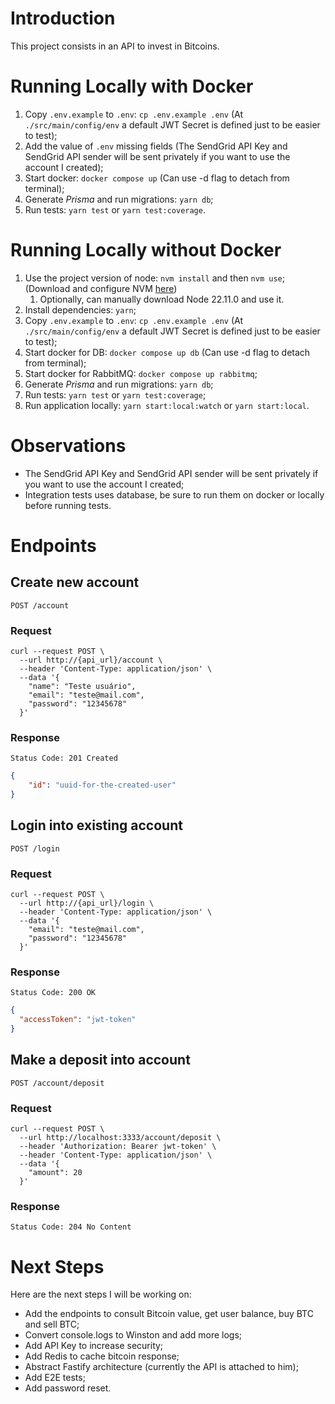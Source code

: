 # Introduction
This project consists in an API to invest in Bitcoins.

# Running Locally with Docker
1. Copy `.env.example` to `.env`: `cp .env.example .env` (At `./src/main/config/env` a default JWT Secret is defined just to be easier to test);
2. Add the value of `.env` missing fields (The SendGrid API Key and SendGrid API sender will be sent privately if you want to use the account I created);
3. Start docker: `docker compose up` (Can use -d flag to detach from terminal);
4. Generate *Prisma* and run migrations: `yarn db`;
5. Run tests: `yarn test` or `yarn test:coverage`.

# Running Locally without Docker
1. Use the project version of node: `nvm install` and then `nvm use`; (Download and configure NVM [here](https://github.com/nvm-sh/nvm))
   1. Optionally, can manually download Node 22.11.0 and use it.
2. Install dependencies: `yarn`;
3. Copy `.env.example` to `.env`: `cp .env.example .env` (At `./src/main/config/env` a default JWT Secret is defined just to be easier to test);
4. Start docker for DB: `docker compose up db` (Can use -d flag to detach from terminal);
5. Start docker for RabbitMQ: `docker compose up rabbitmq`;
6. Generate *Prisma* and run migrations: `yarn db`;
7. Run tests: `yarn test` or `yarn test:coverage`;
8. Run application locally: `yarn start:local:watch` or `yarn start:local`.
# Observations
- The SendGrid API Key and SendGrid API sender will be sent privately if you want to use the account I created;
- Integration tests uses database, be sure to run them on docker or locally before running tests.

# Endpoints

## Create new account
`POST /account`

### Request
```shell
curl --request POST \
  --url http://{api_url}/account \
  --header 'Content-Type: application/json' \
  --data '{
	"name": "Teste usuário",
	"email": "teste@mail.com",
	"password": "12345678"
  }'
```

### Response
`Status Code: 201 Created`
```json
{
	"id": "uuid-for-the-created-user"
}
```

## Login into existing account
`POST /login`

### Request
```shell
curl --request POST \
  --url http://{api_url}/login \
  --header 'Content-Type: application/json' \
  --data '{
	"email": "teste@mail.com",
	"password": "12345678"
  }'
```

### Response
`Status Code: 200 OK`
```json
{
  "accessToken": "jwt-token"
}
```

## Make a deposit into account
`POST /account/deposit`

### Request
```shell
curl --request POST \
  --url http://localhost:3333/account/deposit \
  --header 'Authorization: Bearer jwt-token' \
  --header 'Content-Type: application/json' \
  --data '{
	"amount": 20
  }'
```

### Response
`Status Code: 204 No Content`

# Next Steps
Here are the next steps I will be working on:
- Add the endpoints to consult Bitcoin value, get user balance, buy BTC and sell BTC;
- Convert console.logs to Winston and add more logs;
- Add API Key to increase security;
- Add Redis to cache bitcoin response;
- Abstract Fastify architecture (currently the API is attached to him);
- Add E2E tests;
- Add password reset.
